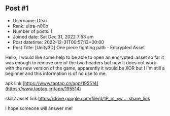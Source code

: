 ## Post #1
- Username: Otsu
- Rank: ultra-n00b
- Number of posts: 1
- Joined date: Sat Dec 31, 2022 7:53 am
- Post datetime: 2022-12-31T00:57:13+00:00
- Post Title: [Unity3D] One piece fighting path - Encrypted Asset

Hello, I would like some help to be able to open an encrypted .asset so far it was enough to remove one of the two headers but now it does not work with the new version of the game, apparently it would be XOR but I I'm still a beginner and this information is of no use to me.

apk link:[https://www.taptap.cn/app/195514](https://www.taptap.cn/app/195514)



skill2.asset link:[https://drive.google.com/file/d/1P_m_xw ... share_link](https://drive.google.com/file/d/1P_m_xw-feC95sDvSbfNS6T-tgt2CXNh9/view?usp=share_link)

I hope someone will answer me!

